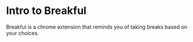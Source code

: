 #  Intro to Breakful

Breakful is a chrome extension that reminds you of taking breaks based on your choices.
